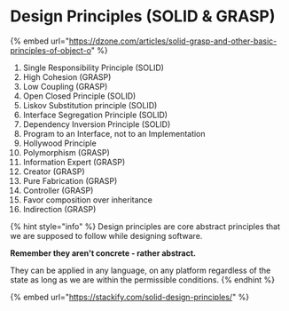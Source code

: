 # Design Principles (SOLID & GRASP)

{% embed url="https://dzone.com/articles/solid-grasp-and-other-basic-principles-of-object-o" %}

1. Single Responsibility Principle (SOLID)
2. High Cohesion (GRASP)
3. Low Coupling (GRASP)
4. Open Closed Principle (SOLID)
5. Liskov Substitution principle (SOLID)
6. Interface Segregation Principle (SOLID)
7. Dependency Inversion Principle (SOLID)
8. Program to an Interface, not to an Implementation
9. Hollywood Principle
10. Polymorphism (GRASP)
11. Information Expert (GRASP)
12. Creator (GRASP)
13. Pure Fabrication (GRASP)
14. Controller (GRASP)
15. Favor composition over inheritance
16. Indirection (GRASP)

{% hint style="info" %}
Design principles are core abstract principles that we are supposed to follow while designing software.&#x20;

**Remember they aren't concrete - rather abstract.**

They can be applied in any language, on any platform regardless of the state as long as we are within the permissible conditions.
{% endhint %}

{% embed url="https://stackify.com/solid-design-principles/" %}


